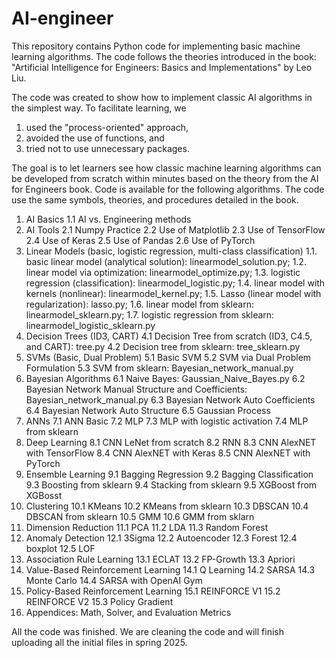 # AI-engineer
This repository contains Python code for implementing basic machine learning algorithms. The code follows the theories introduced in the book: "Artificial Intelligence for Engineers: Basics and Implementations" by Leo Liu. 

The code was created to show how to implement classic AI algorithms in the simplest way. To facilitate learning, we 
1. used the "process-oriented" approach,
2. avoided the use of functions, and
3. tried not to use unnecessary packages.

The goal is to let learners see how classic machine learning algorithms can be developed from scratch within minutes based on the theory from the AI for Engineers book. Code is available for the following algorithms. The code use the same symbols, theories, and procedures detailed in the book.

1. AI Basics
   1.1 AI vs. Engineering methods
2. AI Tools
   2.1 Numpy Practice
   2.2 Use of Matplotlib
   2.3 Use of TensorFlow
   2.4 Use of Keras
   2.5 Use of Pandas
   2.6 Use of PyTorch
3. Linear Models (basic, logistic regression, multi-class classification)
   1.1. basic linear model (analytical solution): linearmodel_solution.py;
   1.2. linear model via optimization: linearmodel_optimize.py;
   1.3. logistic regression (classification): linearmodel_logistic.py;
   1.4. linear model with kernels (nonlinear): linearmodel_kernel.py;
   1.5. Lasso (linear model with regularization): lasso.py;
   1.6. linear model from sklearn: linearmodel_sklearn.py;
   1.7. logistic regression from sklearn: linearmodel_logistic_sklearn.py
4. Decision Trees (ID3, CART)
   4.1 Decision Tree from scratch (ID3, C4.5, and CART): tree.py
   4.2 Decision tree from sklearn: tree_sklearn.py
5. SVMs (Basic, Dual Problem)
   5.1 Basic SVM
   5.2 SVM via Dual Problem Formulation
   5.3 SVM from sklearn: Bayesian_network_manual.py
6. Bayesian Algorithms
   6.1 Naive Bayes: Gaussian_Naive_Bayes.py
   6.2 Bayesian Network Manual Structure and Coefficients: Bayesian_network_manual.py
   6.3 Bayesian Network Auto Coefficients
   6.4 Bayesian Network Auto Structure
   6.5 Gaussian Process
7. ANNs 
   7.1 ANN Basic
   7.2 MLP
   7.3 MLP with logistic activation
   7.4 MLP from sklearn
8. Deep Learning
  8.1 CNN LeNet from scratch
  8.2 RNN
  8.3 CNN AlexNET with TensorFlow
  8.4 CNN AlexNET with Keras
  8.5 CNN AlexNET with PyTorch
9. Ensemble Learning
  9.1 Bagging Regression
  9.2 Bagging Classification
  9.3 Boosting from sklearn
  9.4 Stacking from sklearn
  9.5 XGBoost from XGBosst
10. Clustering
  10.1 KMeans
  10.2 KMeans from sklearn
  10.3 DBSCAN
  10.4 DBSCAN from sklearn
  10.5 GMM
  10.6 GMM from sklarn
11. Dimension Reduction
  11.1 PCA
  11.2 LDA
  11.3 Random Forest
12. Anomaly Detection
  12.1 3Sigma
  12.2 Autoencoder
  12.3 Forest
  12.4 boxplot
  12.5 LOF
13. Association Rule Learning
  13.1 ECLAT
  13.2 FP-Growth
  13.3 Apriori
14. Value-Based Reinforcement Learning
  14.1 Q Learning
  14.2 SARSA
  14.3 Monte Carlo
  14.4 SARSA with OpenAI Gym
15. Policy-Based Reinforcement Learning
  15.1 REINFORCE V1
  15.2 REINFORCE V2
  15.3 Policy Gradient
22. Appendices: Math, Solver, and Evaluation Metrics

All the code was finished. We are cleaning the code and will finish uploading all the initial files in spring 2025. 
